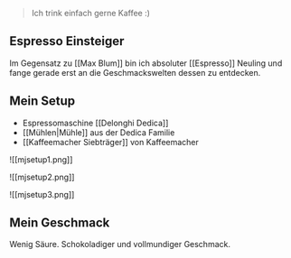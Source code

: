
> Ich trink einfach gerne Kaffee :) 

## Espresso Einsteiger

Im Gegensatz zu [[Max Blum]] bin ich absoluter [[Espresso]] Neuling und fange gerade erst an die Geschmackswelten dessen zu entdecken.

## Mein Setup

- Espressomaschine [[Delonghi Dedica]]
- [[Mühlen|Mühle]] aus der Dedica Familie
- [[Kaffeemacher Siebträger]] von Kaffeemacher

![[mjsetup1.png]]

![[mjsetup2.png]]

![[mjsetup3.png]]

## Mein Geschmack 

Wenig Säure. Schokoladiger und vollmundiger Geschmack. 


